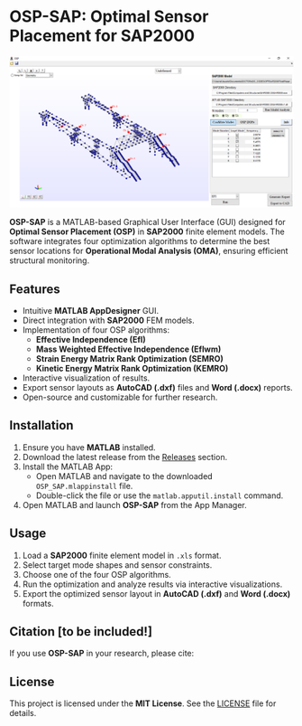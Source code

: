 # OSP-SAP: Optimal Sensor Placement for SAP2000

![OSP-SAP Layout](Logos/footbridge.PNG)

**OSP-SAP** is a MATLAB-based Graphical User Interface (GUI) designed for **Optimal Sensor Placement (OSP)** in **SAP2000** finite element models. The software integrates four optimization algorithms to determine the best sensor locations for **Operational Modal Analysis (OMA)**, ensuring efficient structural monitoring.

## Features
- Intuitive **MATLAB AppDesigner** GUI.
- Direct integration with **SAP2000** FEM models.
- Implementation of four OSP algorithms:
  - **Effective Independence (EfI)**
  - **Mass Weighted Effective Independence (EfIwm)**
  - **Strain Energy Matrix Rank Optimization (SEMRO)**
  - **Kinetic Energy Matrix Rank Optimization (KEMRO)**
- Interactive visualization of results.
- Export sensor layouts as **AutoCAD (.dxf)** files and **Word (.docx)** reports.
- Open-source and customizable for further research.

## Installation
1. Ensure you have **MATLAB** installed.
2. Download the latest release from the [Releases](https://github.com/asanchezlc/OSP-SAP) section.
3. Install the MATLAB App:
   - Open MATLAB and navigate to the downloaded `OSP_SAP.mlappinstall` file.
   - Double-click the file or use the `matlab.apputil.install` command.
4. Open MATLAB and launch **OSP-SAP** from the App Manager.

## Usage
1. Load a **SAP2000** finite element model in `.xls` format.
2. Select target mode shapes and sensor constraints.
3. Choose one of the four OSP algorithms.
4. Run the optimization and analyze results via interactive visualizations.
5. Export the optimized sensor layout in **AutoCAD (.dxf)** and **Word (.docx)** formats.

## Citation [to be included!]
If you use **OSP-SAP** in your research, please cite:

<!-- @article{yourcitation, author = {Your Name and Co-Authors}, title = {OSP-SAP: A MATLAB module and software for Optimal Sensor Placement in SAP2000}, journal = {SoftwareX}, year = {2024}, doi = {your-doi} } -->

## License
This project is licensed under the **MIT License**. See the [LICENSE](LICENSE) file for details.


